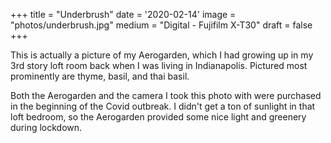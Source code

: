 +++
title = "Underbrush"
date = '2020-02-14'
image = "photos/underbrush.jpg"
medium = "Digital - Fujifilm X-T30"
draft = false 
+++

This is actually a picture of my Aerogarden, which I had growing up in my 3rd story loft room back when I was living in
Indianapolis. Pictured most prominently are thyme, basil, and thai basil.

Both the Aerogarden and the camera I took this photo with were purchased in the beginning of the Covid outbreak.
I didn't get a ton of sunlight in that loft bedroom, so the Aerogarden provided some nice light and greenery during
lockdown.